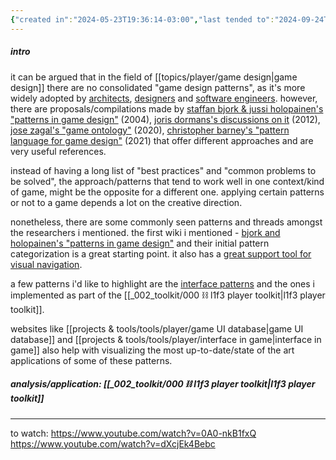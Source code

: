 ```yaml
---
{"created in":"2024-05-23T19:36:14-03:00","last tended to":"2024-09-24T16:25:26-03:00","aliases":["fundamental elements of games"],"tags":["gamedesign","patterns","player","🌱"],"dg-publish":true,"notestage":["🌱"],"relevancescore":96,"created":"2024-05-23T19:36:14.003-03:00","updated":"2025-01-22T16:55:18.731-03:00","permalink":"/patterns/pattern-collections/game-design-patterns/","dgPassFrontmatter":true}
---
```


##### intro

it can be argued that in the field of [[topics/player/game design\|game design]] there are no consolidated "game design patterns", as it's more widely adopted by [architects](https://patternlanguage.cc/), [designers](https://maggieappleton.com/patterns) and [software engineers](https://gordonbrander.com/pattern/). however, there are proposals/compilations made by [staffan bjork & jussi holopainen's "patterns in game design"](http://virt10.itu.chalmers.se/index.php/Category:Patterns) (2004), [joris dormans's discussions on it](https://pure.hva.nl/ws/portalfiles/portal/141730/556198_Dissertatie_Dormans.pdf) (2012), [jose zagal's "game ontology"](https://www.gameontology.com/index.php/Main_Page) (2020), [christopher barney's "pattern language for game design"](https://patternlanguageforgamedesign.com/PatternLibraryApp/PatternLibrary/) (2021) that offer different approaches and are very useful references.

instead of having a long list of "best practices" and "common problems to be solved", the approach/patterns that tend to work well in one context/kind of game, might be the opposite for a different one. applying certain patterns or not to a game depends a lot on the creative direction.

nonetheless, there are some commonly seen patterns and threads amongst the researchers i mentioned. the first wiki i mentioned - [bjork and holopainen's "patterns in game design"](http://virt10.itu.chalmers.se/index.php/Category:Patterns) and their initial pattern categorization is a great starting point. it also has a [great support tool for visual navigation](https://gdpv.is/).

a few patterns i'd like to highlight are the [interface patterns](http://virt10.itu.chalmers.se/index.php/Category:Interface_Patterns) and the ones i implemented as part of the [[_002_toolkit/000 ⛓ l1f3 player toolkit\|l1f3 player toolkit]].

websites like [[projects & tools/tools/player/game UI database\|game UI database]] and [[projects & tools/tools/player/interface in game\|interface in game]] also help with visualizing the most up-to-date/state of the art applications of some of these patterns.

##### analysis/application: [[_002_toolkit/000 ⛓ l1f3 player toolkit\|l1f3 player toolkit]]



---
to watch:
https://www.youtube.com/watch?v=0A0-nkB1fxQ
https://www.youtube.com/watch?v=dXcjEk4Bebc
